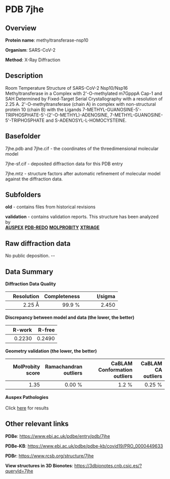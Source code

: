 # PDB 7jhe

## Overview

**Protein name**: methyltransferase-nsp10

**Organism**: SARS-CoV-2

**Method**: X-Ray Diffraction

## Description

Room Temperature Structure of SARS-CoV-2 Nsp10/Nsp16 Methyltransferase in a Complex with 2'-O-methylated m7GpppA Cap-1 and SAH Determined by Fixed-Target Serial Crystallography with a resolution of 2.25 A. 2'-O-methyltransferase (chain A) in complex with non-structural protein 10 (chain B) with the Ligands 7-METHYL-GUANOSINE-5'-TRIPHOSPHATE-5'-(2'-O-METHYL)-ADENOSINE, 7-METHYL-GUANOSINE-5'-TRIPHOSPHATE and S-ADENOSYL-L-HOMOCYSTEINE.

## Basefolder

7jhe.pdb and 7jhe.cif - the coordinates of the threedimensional molecular model

7jhe-sf.cif - deposited diffraction data for this PDB entry

7jhe.mtz - structure factors after automatic refinement of molecular model against the diffraction data.

## Subfolders



**old** - contains files from historical revisions

**validation** - contains validation reports. This structure has been analyzed by <br>[**AUSPEX**](https://github.com/thorn-lab/coronavirus_structural_task_force/tree/master/pdb/methyltransferase-nsp10/SARS-CoV-2/7jhe/validation/auspex) [**PDB-REDO**](https://github.com/thorn-lab/coronavirus_structural_task_force/tree/master/pdb/methyltransferase-nsp10/SARS-CoV-2/7jhe/validation/pdb-redo) [**MOLPROBITY**](https://github.com/thorn-lab/coronavirus_structural_task_force/tree/master/pdb/methyltransferase-nsp10/SARS-CoV-2/7jhe/validation/molprobity) [**XTRIAGE**](https://github.com/thorn-lab/coronavirus_structural_task_force/blob/master/pdb/methyltransferase-nsp10/SARS-CoV-2/7jhe/validation/Xtriage_output.log)   



## Raw diffraction data

No public deposition. --<br> 

## Data Summary
**Diffraction Data Quality**

|   | Resolution | Completeness| I/sigma |
|---|-------------:|----------------:|--------------:|
|   |2.25 Å|99.9  %|<img width=50/>2.450|

**Discrepancy between model and data (the lower, the better)**

|   | **R-work**| **R-free**   
|---|-------------:|----------------:|           
||  0.2230|  0.2490|

**Geometry validation (the lower, the better)**

|   |**MolProbity<br>score**| **Ramachandran<br>outliers** | **CaBLAM<br>Conformation outliers** | **CaBLAM<br>CA outliers** |
|---|-------------:|----------------:|----------------:|----------------:|
||  1.35|  0.00 %|1.2 %|0.25 %|

**Auspex Pathologies**<br> <br>Click [here](https://github.com/thorn-lab/coronavirus_structural_task_force/blob/master/pdb/methyltransferase-nsp10/SARS-CoV-2/7jhe/validation/auspex/7jhe_auspex_comments.txt)  for results

 



## Other relevant links 
**PDBe**:  https://www.ebi.ac.uk/pdbe/entry/pdb/7jhe

**PDBe-KB**: https://www.ebi.ac.uk/pdbe/pdbe-kb/covid19/PRO_0000449633 
 
**PDBr**: https://www.rcsb.org/structure/7jhe 

**View structures in 3D Bionotes**: https://3dbionotes.cnb.csic.es/?queryId=7jhe

